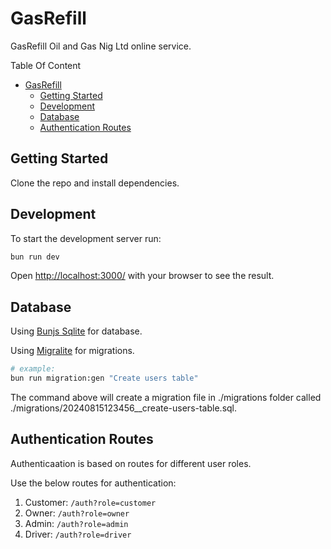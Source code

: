 # GasRefill

GasRefill Oil and Gas Nig Ltd online service.

Table Of Content
- [GasRefill](#gasrefill)
  - [Getting Started](#getting-started)
  - [Development](#development)
  - [Database](#database)
  - [Authentication Routes](#authentication-routes)

## Getting Started

Clone the repo and install dependencies.

## Development

To start the development server run:

```bash
bun run dev
```

Open <http://localhost:3000/> with your browser to see the result.

## Database

Using [Bunjs Sqlite](https://bun.sh/docs/api/sqlite) for database.

Using [Migralite](https://github.com/i9or/migralite?tab=readme-ov-file#migration-file-generation) for migrations.

```bash
# example:
bun run migration:gen "Create users table"
```

The command above will create a migration file in ./migrations folder called ./migrations/20240815123456__create-users-table.sql.

## Authentication Routes

Authenticaation is based on routes for different user roles.

Use the below routes for authentication:

1. Customer: `/auth?role=customer`
2. Owner: `/auth?role=owner`
3. Admin: `/auth?role=admin`
4. Driver: `/auth?role=driver`

